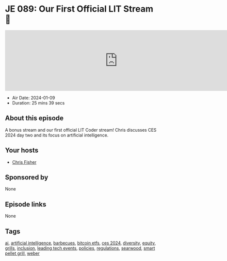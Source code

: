# JE 089: Our First Official LIT Stream 🎉

<iframe src="https://player.fireside.fm/v2/WTrMvATU+WGhGtsVA?theme=dark" width="740" height="200" frameborder="0" scrolling="no"></iframe>

* Air Date: 2024-01-09
* Duration: 25 mins 39 secs

## About this episode

A bonus stream and our first official LIT Coder stream!  Chris discusses CES 2024 day two and its focus on artificial intelligence. 

## Your hosts
* [Chris Fisher](https://extras.show//hosts/chrislas)

## Sponsored by

None



## Episode links

None



## Tags

[ai](https://extras.show//tags/ai), [artificial intelligence](https://extras.show//tags/artificial%20intelligence), [barbecues](https://extras.show//tags/barbecues), [bitcoin etfs](https://extras.show//tags/bitcoin%20etfs), [ces 2024](https://extras.show//tags/ces%202024), [diversity](https://extras.show//tags/diversity), [equity](https://extras.show//tags/equity), [grills](https://extras.show//tags/grills), [inclusion](https://extras.show//tags/inclusion), [leading tech events](https://extras.show//tags/leading%20tech%20events), [policies](https://extras.show//tags/policies), [regulations](https://extras.show//tags/regulations), [searwood](https://extras.show//tags/searwood), [smart pellet grill](https://extras.show//tags/smart%20pellet%20grill), [weber](https://extras.show//tags/weber)